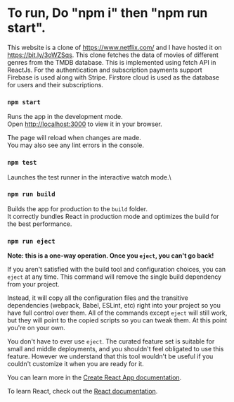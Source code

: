 # To run, Do "npm i" then "npm run start".

This website is a clone of https://www.netflix.com/ and I have hosted it on https://bit.ly/3oWZSqs. This clone fetches the data of movies of different genres from the TMDB database. This is implemented using fetch API in ReactJs. For the authentication and subscription payments support Firebase is used along with Stripe. Firstore cloud is used as the database for users and their subscriptions.

### `npm start`

Runs the app in the development mode.\
Open [http://localhost:3000](http://localhost:3000) to view it in your browser.

The page will reload when changes are made.\
You may also see any lint errors in the console.

### `npm test`

Launches the test runner in the interactive watch mode.\

### `npm run build`

Builds the app for production to the `build` folder.\
It correctly bundles React in production mode and optimizes the build for the best performance.

### `npm run eject`

**Note: this is a one-way operation. Once you `eject`, you can't go back!**

If you aren't satisfied with the build tool and configuration choices, you can `eject` at any time. This command will remove the single build dependency from your project.

Instead, it will copy all the configuration files and the transitive dependencies (webpack, Babel, ESLint, etc) right into your project so you have full control over them. All of the commands except `eject` will still work, but they will point to the copied scripts so you can tweak them. At this point you're on your own.

You don't have to ever use `eject`. The curated feature set is suitable for small and middle deployments, and you shouldn't feel obligated to use this feature. However we understand that this tool wouldn't be useful if you couldn't customize it when you are ready for it.

You can learn more in the [Create React App documentation](https://facebook.github.io/create-react-app/docs/getting-started).

To learn React, check out the [React documentation](https://reactjs.org/).
